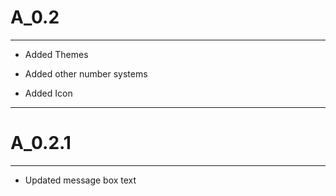 # A_0.2
---

* Added Themes

* Added other number systems

* Added Icon

---

# A_0.2.1
---
* Updated message box text
